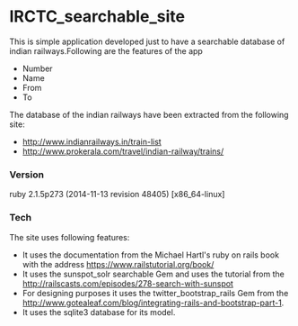 # IRCTC_searchable_site

This is simple application developed just to have a searchable database of indian railways.Following are the features of the app

  - Number
  - Name
  - From
  - To

The database of the indian railways have been extracted from the following site:
 - http://www.indianrailways.in/train-list
 - http://www.prokerala.com/travel/indian-railway/trains/
 
### Version
ruby 2.1.5p273 (2014-11-13 revision 48405) [x86_64-linux]

### Tech

The site uses following features:

* It uses the documentation from the Michael Hartl's ruby on rails book with the address https://www.railstutorial.org/book/
* It uses the sunspot_solr searchable Gem and uses the tutorial from the http://railscasts.com/episodes/278-search-with-sunspot
* For designing purposes it uses the twitter_bootstrap_rails Gem from the http://www.gotealeaf.com/blog/integrating-rails-and-bootstrap-part-1.
* It uses the sqlite3 database for its model.